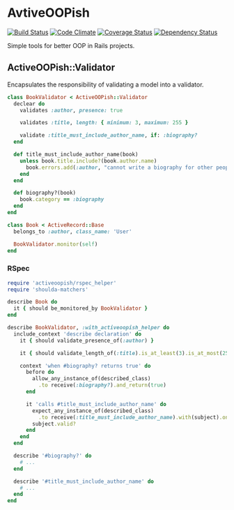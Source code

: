 # AvtiveOOPish

[![Build Status](https://travis-ci.org/yuku-t/activeoopish.svg?branch=master)](https://travis-ci.org/yuku-t/activeoopish) [![Code Climate](https://codeclimate.com/github/yuku-t/activeoopish/badges/gpa.svg)](https://codeclimate.com/github/yuku-t/activeoopish) [![Coverage Status](https://coveralls.io/repos/yuku-t/activeoopish/badge.svg)](https://coveralls.io/r/yuku-t/activeoopish) [![Dependency Status](https://gemnasium.com/yuku-t/activeoopish.svg)](https://gemnasium.com/yuku-t/activeoopish)

Simple tools for better OOP in Rails projects.

## ActiveOOPish::Validator

Encapsulates the responsibility of validating a model into a validator.

```rb
class BookValidator < ActiveOOPish::Validator
  declear do
    validates :author, presence: true

    validates :title, length: { minimum: 3, maximum: 255 }

    validate :title_must_include_author_name, if: :biography?
  end

  def title_must_include_author_name(book)
    unless book.title.include?(book.author.name)
      book.errors.add(:author, "cannot write a biography for other people")
    end
  end

  def biography?(book)
    book.category == :biography
  end
end

class Book < ActiveRecord::Base
  belongs_to :author, class_name: 'User'

  BookValidator.monitor(self)
end
```

### RSpec

```rb
require 'activeoopish/rspec_helper'
require 'shoulda-matchers'

describe Book do
  it { should be_monitored_by BookValidator }
end

describe BookValidator, :with_activeoopish_helper do
  include_context 'describe declaration' do
    it { should validate_presence_of(:author) }

    it { should validate_length_of(:title).is_at_least(3).is_at_most(255) }

    context 'when #biography? returns true' do
      before do
        allow_any_instance_of(described_class)
          .to receive(:biography?).and_return(true)
      end

      it 'calls #title_must_include_author_name' do
        expect_any_instance_of(described_class)
          .to receive(:title_must_include_author_name).with(subject).once
        subject.valid?
      end
    end
  end

  describe '#biography?' do
    # ...
  end

  describe '#title_must_include_author_name' do
    # ...
  end
end
```

